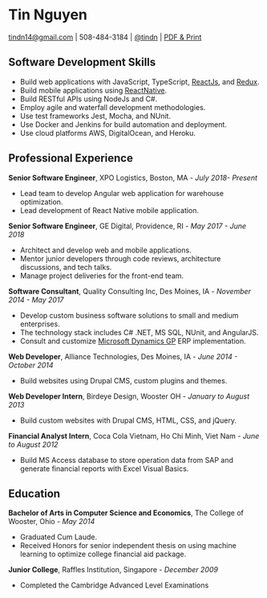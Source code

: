 # Tin Nguyen

tindn14@gmail.com | 508-484-3184 | [@tindn](https://twitter.com/tindn) | [PDF & Print](https://gitprint.com/tindn/resume/blob/master/print.md)

## Software Development Skills

- Build web applications with JavaScript, TypeScript, [ReactJs](https://reactjs.org/), and [Redux](https://redux.js.org/).
- Build mobile applications using [ReactNative](http://facebook.github.io/react-native/).
- Build RESTful APIs using NodeJs and C#.
- Employ agile and waterfall development methodologies.
- Use test frameworks Jest, Mocha, and NUnit.
- Use Docker and Jenkins for build automation and deployment.
- Use cloud platforms AWS, DigitalOcean, and Heroku.

## Professional Experience

**Senior Software Engineer**, XPO Logistics, Boston, MA -
_July 2018- Present_

- Lead team to develop Angular web application for warehouse optimization.
- Lead development of React Native mobile application.

**Senior Software Engineer**, GE Digital, Providence, RI -
_May 2017 - June 2018_

- Architect and develop web and mobile applications.
- Mentor junior developers through code reviews, architecture discussions, and tech talks.
- Manage project deliveries for the front-end team.

**Software Consultant**, Quality Consulting Inc, Des Moines, IA -
_November 2014 - May 2017_

- Develop custom business software solutions to small and medium enterprises.
- The technology stack includes C# .NET, MS SQL, NUnit, and AngularJS.
- Consult and customize [Microsoft Dynamics GP](https://www.microsoft.com/en-us/dynamics365/gp-overview) ERP implementation.

**Web Developer**, Alliance Technologies, Des Moines, IA -
_June 2014 - October 2014_

- Build websites using Drupal CMS, custom plugins and themes.

**Web Developer Intern**, Birdeye Design, Wooster OH -
_January to August 2013_

- Build custom websites with Drupal CMS, HTML, CSS, and jQuery.

**Financial Analyst Intern**, Coca Cola Vietnam, Ho Chi Minh, Viet Nam -
_June to August 2012_

- Build MS Access database to store operation data from SAP and generate financial reports with Excel Visual Basics.

## Education

**Bachelor of Arts in Computer Science and Economics**, The College of Wooster, Ohio -
_May 2014_

- Graduated Cum Laude.
- Received Honors for senior independent thesis on using machine learning to optimize college financial aid package.

**Junior College**, Raffles Institution, Singapore -
_December 2009_

- Completed the Cambridge Advanced Level Examinations
